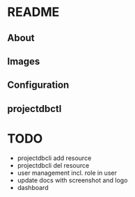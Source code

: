 # README

## About

## Images

## Configuration

## projectdbctl

# TODO
- projectdbcli add resource
- projectdbcli del resource
- user management incl. role in user
- update docs with screenshot and logo
- dashboard
